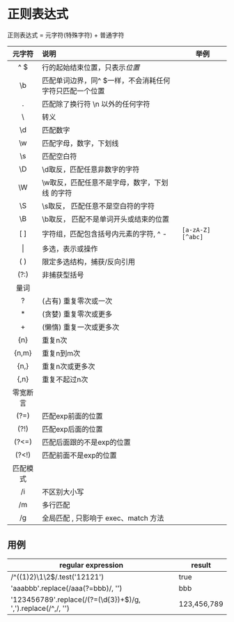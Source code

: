 # 正则表达式

正则表达式 = 元字符(特殊字符) + 普通字符

|  元字符  | 说明                            | 举例                  |
| :---: | :---------------------------- | ------------------- |
|  ^ $  | 行的起始结束位置，只表示*位置*              |                     |
|  \b   | 匹配单词边界，同^ $一样，不会消耗任何字符只匹配一个位置 |                     |
|   .   | 匹配除了换行符 \n 以外的任何字符            |                     |
|   \   | 转义                            |                     |
|  \d   | 匹配数字                          |                     |
|  \w   | 匹配字母，数字，下划线                   |                     |
|  \s   | 匹配空白符                         |                     |
|  \D   | \d取反，匹配任意非数字的字符               |                     |
|  \W   | \w取反，匹配任意不是字母，数字，下划线 的字符      |                     |
|  \S   | \s取反， 匹配任意不是空白符的字符            |                     |
|  \B   | \b取反， 匹配不是单词开头或结束的位置          |                     |
| [  ]  | 字符组，匹配包含括号内元素的字符, ^ -         | `[a-zA-Z]` `[^abc]` |
|  \|   | 多选，表示或操作                      |                     |
| (  )  | 限定多选结构，捕获/反向引用                |                     |
| (?:)  | 非捕获型括号                        |                     |
|  量词   |                               |                     |
|   ?   | (占有) 重复零次或一次                  |                     |
|   *   | (贪婪) 重复零次或更多                  |                     |
|   +   | (懒惰) 重复一次或更多次                 |                     |
|  {n}  | 重复n次                          |                     |
| {n,m} | 重复n到m次                        |                     |
| {n,}  | 重复n次或更多次                      |                     |
| {,n}  | 重复不起过n次                       |                     |
| 零宽断言  |                               |                     |
| (?=)  | 匹配exp前面的位置                    |                     |
| (?!)  | 匹配exp后面的位置                    |                     |
| (?<=) | 匹配后面跟的不是exp的位置                |                     |
| (?<!) | 匹配前面不是exp的位置                  |                     |
| 匹配模式  |                               |                     |
|  /i   | 不区别大小写                        |                     |
|  /m   | 多行匹配                          |                     |
|  /g   | 全局匹配 , 只影响于 exec、match 方法     |                     |



## 用例

| regular expression                       | result      |
| ---------------------------------------- | ----------- |
| /^((1)2)\1\2$/.test('12121')             | true        |
| 'aaabbb'.replace(/aaa(?=bbb)/, '')       | bbb         |
| '123456789'.replace(/(?=(\d{3})+$)/g, ',').replace(/^,/, '') | 123,456,789 |